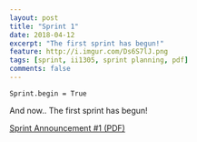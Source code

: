 ```yaml
---
layout: post
title: "Sprint 1"
date: 2018-04-12
excerpt: "The first sprint has begun!"
feature: http://i.imgur.com/Ds6S7lJ.png
tags: [sprint, ii1305, sprint planning, pdf]
comments: false
---
```


`Sprint.begin = True`

And now.. The first sprint has begun!

[Sprint Announcement #1 (PDF)](./assets/pdf/Sprint-Announcement-1.pdf)
